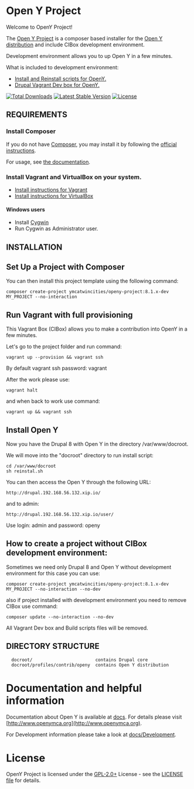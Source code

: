 
Open Y Project
============================
Welcome to OpenY Project!

The [Open Y Project](http://www.openymca.org/) is a composer based installer for the [Open Y distribution](http://www.drupal.org/project/openy) and include CIBox development environment.

Development environment allows you to up Open Y in a few minutes.

What is included to development environment:
- [Install and Reinstall scripts for OpenY.](https://github.com/ymcatwincities/openy-cibox-build) 
- [Drupal Vagrant Dev box for OpenY.](https://github.com/ymcatwincities/openy-cibox-vm)

[![Total Downloads](https://poser.pugx.org/ymcatwincities/openy-project/downloads.png)](https://packagist.org/packages/ymcatwincities/openy-project)
[![Latest Stable Version](https://poser.pugx.org/ymcatwincities/openy-project/v/stable.png)](https://packagist.org/packages/ymcatwincities/openy-project)
[![License](https://poser.pugx.org/ymcatwincities/openy-project/license.svg)](https://www.gnu.org/licenses/gpl-2.0-standalone.en.html)


REQUIREMENTS
------------

### Install Composer    
If you do not have [Composer](http://getcomposer.org/), you may install it by following the [official instructions](https://getcomposer.org/download/).
    
For usage, see [the documentation](https://getcomposer.org/doc/).

### Install Vagrant and VirtualBox on your system.
- [Install instructions for Vagrant](https://www.vagrantup.com/downloads.html)
- [Install instructions for VirtualBox](https://www.virtualbox.org/wiki/Downloads)

#### Windows users

* Install [Cygwin](https://servercheck.in/blog/running-ansible-within-windows)
* Run Cygwin as Administrator user.

INSTALLATION
------------

## Set Up a Project with Composer

You can then install this project template using the following command:
~~~
composer create-project ymcatwincities/openy-project:8.1.x-dev MY_PROJECT --no-interaction
~~~

## Run Vagrant with full provisioning
This Vagrant Box (CIBox) allows you to make a contribution into OpenY in a few minutes.

Let's go to the project folder and run command: 
~~~
vagrant up --provision && vagrant ssh
~~~
By default vagrant ssh password: vagrant

After the work please use:
~~~
vagrant halt 
~~~
and when back to work use command:
~~~
vagrant up && vagrant ssh
~~~

## Install Open Y
Now you have the Drupal 8 with Open Y in the directory /var/www/docroot. 

We will move into the "docroot" directory to run install script:
~~~
cd /var/www/docroot
sh reinstal.sh
~~~

You can then access the Open Y through the following URL:
~~~
http://drupal.192.168.56.132.xip.io/
~~~
and to admin:
~~~
http://drupal.192.168.56.132.xip.io/user/
~~~
Use login: admin and password: openy

## How to create a project without CIBox development environment:
Sometimes we need only Drupal 8 and Open Y without development environment for this case you can use:
~~~
composer create-project ymcatwincities/openy-project:8.1.x-dev MY_PROJECT --no-interaction --no-dev
~~~
also if project installed with development environment you need to remove CIBox use command:
~~~
composer update --no-interaction --no-dev
~~~
All Vagrant Dev box and Build scripts files will be removed. 

DIRECTORY STRUCTURE
-------------------
      docroot/                        contains Drupal core
      docroot/profiles/contrib/openy  contains Open Y distribution

# Documentation and helpful information
Documentation about Open Y is available at [docs](https://github.com/ymcatwincities/openy/tree/8.x-1.x/docs). For details please visit [http://www.openymca.org](http://www.openymca.org).

For Development information please take a look at [docs/Development](https://github.com/ymcatwincities/openy/tree/8.x-1.x/docs/Development).

# License
OpenY Project is licensed under the [GPL-2.0+](https://www.gnu.org/licenses/gpl-2.0-standalone.en.html)
 License - see the [LICENSE file](https://github.com/ymcatwincities/openy-project/blob/8.1.x/LICENSE) for details.
